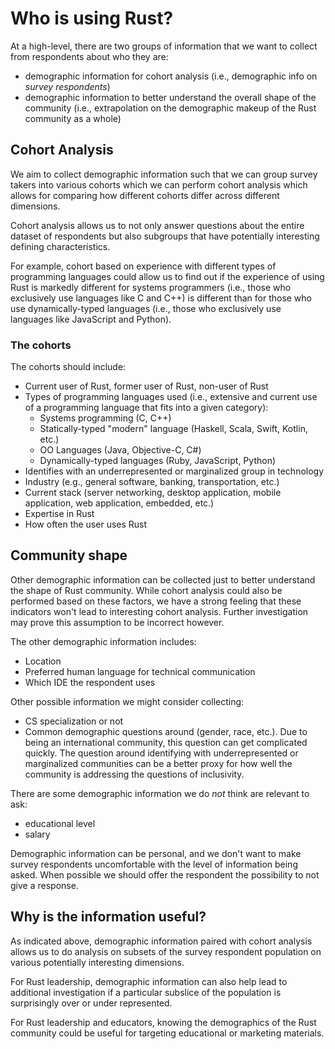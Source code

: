 # Who is using Rust?

At a high-level, there are two groups of information that we want to collect from respondents about who they are:

* demographic information for cohort analysis (i.e., demographic info on *survey respondents*)
* demographic information to better understand the overall shape of the community (i.e., extrapolation on the demographic makeup of the Rust community as a whole)

## Cohort Analysis

We aim to collect demographic information such that we can group survey takers into various cohorts which we can perform cohort analysis which allows for comparing how different cohorts differ across different dimensions. 

Cohort analysis allows us to not only answer questions about the entire dataset of respondents but also subgroups that have potentially interesting defining characteristics.

For example, cohort based on experience with different types of programming languages could allow us to find out if the experience of using Rust is markedly different for systems programmers (i.e., those who exclusively use languages like C and C++) is different than for those who use dynamically-typed languages (i.e., those who exclusively use languages like JavaScript and Python).

### The cohorts

The cohorts should include:

* Current user of Rust, former user of Rust, non-user of Rust
* Types of programming languages used (i.e., extensive and current use of a programming language that fits into a given category):
  * Systems programming (C, C++)
  * Statically-typed "modern" language (Haskell, Scala, Swift, Kotlin, etc.)
  * OO Languages (Java, Objective-C, C#)
  * Dynamically-typed languages (Ruby, JavaScript, Python)
* Identifies with an underrepresented or marginalized group in technology
* Industry (e.g., general software, banking, transportation, etc.)
* Current stack (server networking, desktop application, mobile application, web application, embedded, etc.)
* Expertise in Rust
* How often the user uses Rust

## Community shape

Other demographic information can be collected just to better understand the shape of Rust community. While cohort analysis could also be performed based on these factors, we have a strong feeling that these indicators won't lead to interesting cohort analysis. Further investigation may prove this assumption to be incorrect however.

The other demographic information includes:

* Location
* Preferred human language for technical communication
* Which IDE the respondent uses

Other possible information we might consider collecting:

* CS specialization or not
* Common demographic questions around (gender, race, etc.). Due to being an international community, this question can get complicated quickly. The question around identifying with underrepresented or marginalized communities can be a better proxy for how well the community is addressing the questions of inclusivity.

There are some demographic information we do *not* think are relevant to ask:

* educational level
* salary

Demographic information can be personal, and we don't want to make survey respondents uncomfortable with the level of information being asked. When possible we should offer the respondent the possibility to not give a response.

## Why is the information useful?

As indicated above, demographic information paired with cohort analysis allows us to do analysis on subsets of the survey respondent population on various potentially interesting dimensions.

For Rust leadership, demographic information can also help lead to additional investigation if a particular subslice of the population is surprisingly over or under represented.

For Rust leadership and educators, knowing the demographics of the Rust community could be useful for targeting educational or marketing materials.
